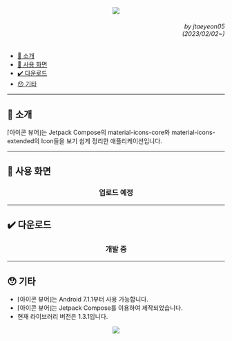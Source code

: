 <div align=center>
    <img src="https://capsule-render.vercel.app/api?type=waving&height=280&fontSize=70&fontAlignY=40&descAlignY=60&color=gradient&customColorList=24&section=header&text=아이콘%20뷰어&desc=Jetpack%20Compose%20Icon%20Viewer"/>
</div>

<div align=right>
    <h6>
        by jtaeyeon05<br/>
        (2023/02/02~)
    </h6>
</div>

<ul dir="auto">
    <li>
        <a href="https://github.com/error0918/MiniProjects/tree/main/IconViewer#-----소개">
            📜 소개
        </a>
    </li>
    <li>
        <a href="https://github.com/error0918/MiniProjects/tree/main/IconViewer#-----사용%20화면">
            📱️ 사용 화면
        </a>
    </li>
    <li>
        <a href="https://github.com/error0918/MiniProjects/tree/main/IconViewer#-----다운로드">
            ✔️ 다운로드
        </a>
    </li>
    <li>
        <a href="https://github.com/error0918/MiniProjects/tree/main/IconViewer#-----기타">
            😯 기타
        </a>
    </li>
</ul>

---

<h2>
    📜 소개
</h2>

⌈아이콘 뷰어⌋는 Jetpack Compose의 material-icons-core와 material-icons-extended의 Icon들을 보기 쉽게 정리한 애플리케이션입니다.

---

<h2>
    📱️ 사용 화면
</h2>

<div align="center">
    <h3>
        업로드 예정
    </h3>
</div>

---

<h2>
    ✔️ 다운로드
</h2>

<div align="center">
    <h3>
        개발 중
    </h3>
</div>

---

<h2>
    😯 기타
</h2>

<ul dir="auto">
    <li>
        ⌈아이콘 뷰어⌋는 Android 7.1.1부터 사용 가능합니다.
    </li>
    <li>
        ⌈아이콘 뷰어⌋는 Jetpack Compose를 이용하여 제작되었습니다.
    </li>
    <li>
        현재 라이브러리 버전은 1.3.1입니다.
    </li>
</ul>

<div align=center>
    <img src="https://capsule-render.vercel.app/api?type=waving&height=200&color=gradient&customColorList=24&section=footer&desc=Copyright%202023.%20jtaeyeon05%20all%20rights%20reserved"/>
</div>
